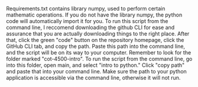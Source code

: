 Requirements.txt contains library numpy, used to perform certain mathematic operations. If you do not have the library numpy, the python code will automatically import it for you.
To run this script from the command line, I reccomend downloading the github CLI for ease and assurance that you are actually downloading things to the right place. After that, click the green "code" button on the repository homepage, click the GitHub CLI tab, and copy the path. Paste this path into the command line, and the script will be on its way to your computer. Remember to look for the folder marked "cot-4500-intro".
To run the script from the command line, go into this folder, open main, and select "intro to python." Click "copy path" and paste that into your command line. Make sure the path to your python application is accessible via the command line, otherwise it will not run.
